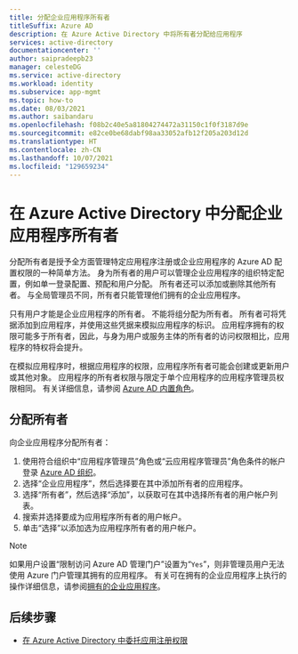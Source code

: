 ```yaml
---
title: 分配企业应用程序所有者
titleSuffix: Azure AD
description: 在 Azure Active Directory 中将所有者分配给应用程序
services: active-directory
documentationcenter: ''
author: saipradeepb23
manager: celesteDG
ms.service: active-directory
ms.workload: identity
ms.subservice: app-mgmt
ms.topic: how-to
ms.date: 08/03/2021
ms.author: saibandaru
ms.openlocfilehash: f08b2c40e5a81804274472a31150c1f0f3187d9e
ms.sourcegitcommit: e82ce0be68dabf98aa33052afb12f205a203d12d
ms.translationtype: HT
ms.contentlocale: zh-CN
ms.lasthandoff: 10/07/2021
ms.locfileid: "129659234"
---
```

# <a name="assign-enterprise-application-owners-in-azure-active-directory"></a>在 Azure Active Directory 中分配企业应用程序所有者

分配所有者是授予全方面管理特定应用程序注册或企业应用程序的 Azure AD 配置权限的一种简单方法。 身为所有者的用户可以管理企业应用程序的组织特定配置，例如单一登录配置、预配和用户分配。 所有者还可以添加或删除其他所有者。 与全局管理员不同，所有者只能管理他们拥有的企业应用程序。

只有用户才能是企业应用程序的所有者。 不能将组分配为所有者。 所有者可将凭据添加到应用程序，并使用这些凭据来模拟应用程序的标识。 应用程序拥有的权限可能多于所有者，因此，与身为用户或服务主体的所有者的访问权限相比，应用程序的特权将会提升。 

在模拟应用程序时，根据应用程序的权限，应用程序所有者可能会创建或更新用户或其他对象。 应用程序的所有者权限与限定于单个应用程序的应用程序管理员权限相同。 有关详细信息，请参阅 [Azure AD 内置角色](../roles/permissions-reference.md#application-administrator)。 

## <a name="assign-an-owner"></a>分配所有者

向企业应用程序分配所有者：

1. 使用符合组织中“应用程序管理员”角色或“云应用程序管理员”角色条件的帐户登录 [Azure AD 组织](https://portal.azure.com/#blade/Microsoft_AAD_IAM/ActiveDirectoryMenuBlade/Overview)。
2. 选择“企业应用程序”，然后选择要在其中添加所有者的应用程序。
3. 选择“所有者”，然后选择“添加”，以获取可在其中选择所有者的用户帐户列表。
4. 搜索并选择要成为应用程序所有者的用户帐户。
5. 单击“选择”以添加选为应用程序所有者的用户帐户。

> [!NOTE]
> 如果用户设置“限制访问 Azure AD 管理门户”设置为“`Yes`”，则非管理员用户无法使用 Azure 门户管理其拥有的应用程序。 有关可在拥有的企业应用程序上执行的操作详细信息，请参阅[拥有的企业应用程序](../fundamentals/users-default-permissions.md#owned-enterprise-applications)。 

## <a name="next-steps"></a>后续步骤

- [在 Azure Active Directory 中委托应用注册权限](../roles/delegate-app-roles.md)
